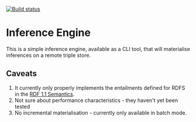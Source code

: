 
[![Build status](https://ci.appveyor.com/api/projects/status/lowjt20jtupg5m43/branch/master?svg=true)](https://ci.appveyor.com/project/aabs/inference-engine/branch/master)

# Inference Engine

This is a simple inference engine, available as a CLI tool, that will materialise inferences on a remote triple store.

## Caveats

1. It currently only properly implements the entailments defined for RDFS in the [RDF 1.1 Semantics](https://www.w3.org/TR/rdf11-mt/#patterns-of-rdfs-entailment-informative).
2. Not sure about performance characteristics - they haven't yet been tested
3. No incremental materialisation - currently only available in batch mode.
